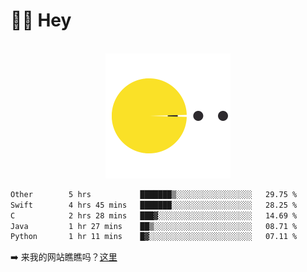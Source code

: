
# 👋🏻 Hey
<div align="center">
	<br>
	<img src="https://raw.githubusercontent.com/Aniket965/Aniket965/master/pacman.svg?sanitize=true" width="200" height="200">
	<br>
</div>

<!--START_SECTION:waka-->

```txt
Other        5 hrs           ███████▒░░░░░░░░░░░░░░░░░   29.75 %
Swift        4 hrs 45 mins   ███████░░░░░░░░░░░░░░░░░░   28.25 %
C            2 hrs 28 mins   ███▓░░░░░░░░░░░░░░░░░░░░░   14.69 %
Java         1 hr 27 mins    ██▒░░░░░░░░░░░░░░░░░░░░░░   08.71 %
Python       1 hr 11 mins    █▓░░░░░░░░░░░░░░░░░░░░░░░   07.11 %
```

<!--END_SECTION:waka-->

 ➡️  来我的网站瞧瞧吗？[这里](https://www.shaolongfei.com)
